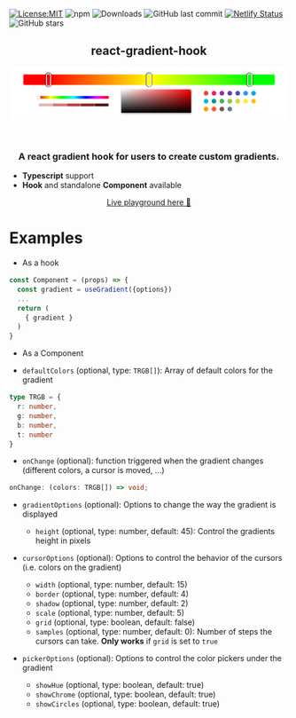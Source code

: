 [![License:MIT](https://img.shields.io/badge/License-MIT-yellow.svg)](https://opensource.org/licenses/MIT)
![npm](https://img.shields.io/npm/v/react-gradient-hook)
![Downloads](https://img.shields.io/github/downloads/peacefulotter/react-gradient-hook/total)
![GitHub last commit](https://img.shields.io/github/last-commit/peacefulotter/react-gradient-hook)
[![Netlify Status](https://api.netlify.com/api/v1/badges/48c9fde3-3471-4408-9f78-0528bc484cc1/deploy-status)](https://app.netlify.com/sites/react-gradient-hook/deploys)
![GitHub stars](https://img.shields.io/github/stars/peacefulotter/react-gradient-hook?style=social)

<div align="center">
    <h2>react-gradient-hook</h2>
  <p align="center">
    <img style='border-radius: 8px' src="./overview.png" alt="" width="850px" />
  </p>
</div>
<br />
<div>
  <h3 align="center">
    A react gradient hook for users to create custom gradients.  
  </h3>
  <ul style='margin-top: 10px'>
    <li><b>Typescript</b> support</li>
    <li><b>Hook</b> and standalone <b>Component</b> available</li>
  </ul>
</div>

<div>
  <p align="center">
    <a href="https://react-gradient-hook.netlify.app" target="_blank">
    Live playground here 🎨
    </a>
  </p>
</div>

# Examples
 - As a hook
```ts
const Component = (props) => {
  const gradient = useGradient({options})
  ...
  return (
    { gradient }
  )
}
```

 - As a Component


 - `defaultColors` (optional, type: `TRGB[]`): Array of default colors for the gradient
```ts
type TRGB = {
  r: number, 
  g: number, 
  b: number, 
  t: number
}
```

- `onChange` (optional): function triggered when the gradient changes (different colors, a cursor is moved, ...)
```ts
onChange: (colors: TRGB[]) => void;
```

- `gradientOptions` (optional): Options to change the way the gradient is displayed
  - `height` (optional, type: number, default: 45): Control the gradients height in pixels

- `cursorOptions` (optional): Options to control the behavior of the cursors (i.e. colors on the gradient)
  - `width` (optional, type: number, default: 15)
  - `border` (optional, type: number, default: 4)
  - `shadow` (optional, type: number, default: 2)
  - `scale` (optional, type: number, default: 5)
  - `grid` (optional, type: boolean, default: false)
  - `samples` (optional, type: number, default: 0): Number of steps the cursors can take. <b>Only works</b> if `grid` is set to `true`

- `pickerOptions` (optional): Options to control the color pickers under the gradient
  -  `showHue` (optional, type: boolean, default: true)
  -  `showChrome` (optional, type: boolean, default: true)
  -  `showCircles` (optional, type: boolean, default: true)
